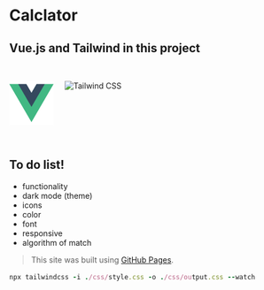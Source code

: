 # Calclator

## Vue.js and Tailwind in this project

<div style="display:flex;gap:20px;padding:30px 0;"> 
<img alt="Tailwind CSS" src="https://raw.githubusercontent.com/github/explore/80688e429a7d4ef2fca1e82350fe8e3517d3494d/topics/vue/vue.png" width="80" height="80" style="max-width: 100%;">
<img alt="Tailwind CSS" src="https://raw.githubusercontent.com/tailwindlabs/tailwindcss/HEAD/.github/logo-dark.svg" width="350" height="80" style="max-width: 100%;">
</div>

## To do list!

- functionality
  <br>
- dark mode (theme)
  <br>
- icons
  <br>
- color
  <br>
- font
  <br>
- responsive
  <br>
- algorithm of match

> This site was built using [GitHub Pages](https://saeed0920.github.io/Calculator/).

```ruby
npx tailwindcss -i ./css/style.css -o ./css/output.css --watch
```
